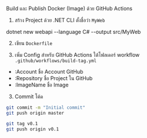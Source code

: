 Build และ Publish Docker (Image) ด้วย GitHub Actions

1. สร้าง Project ด้วย .NET CLI ตั้งชื่อว่า `MyWeb`

dotnet new webapi  --language C# --output src/MyWeb

2. เขียน `Dockerfile`

3. เพิ่ม Config สำหรับ GitHub Actions ใต้โฟลเดอร์ workflow `.github/workflows/build-tag.yml`

- :Account ชื่อ Account GitHub
- :Repository ชื่อ Project ใน GitHub
- :ImageName ชื่อ Image

3. Commit โค้ด

```bash
git commit -m "Initial commit"
git push origin master

git tag v0.1
git push origin v0.1
```
